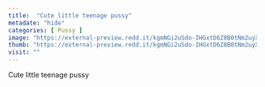 ```yaml
---
title:  "Cute little teenage pussy"
metadate: "hide"
categories: [ Pussy ]
image: "https://external-preview.redd.it/kgmNGi2uSdo-IHGxtD6Z8B0tNm2uyXiiGqYUiaGxhcQ.jpg?auto=webp&s=42631ddf13ac297f224d0481c66b5eb20a946452"
thumb: "https://external-preview.redd.it/kgmNGi2uSdo-IHGxtD6Z8B0tNm2uyXiiGqYUiaGxhcQ.jpg?width=1080&crop=smart&auto=webp&s=2a28c35e76b3662623e18272ce2f94afe1461aaa"
visit: ""
---
```

Cute little teenage pussy
